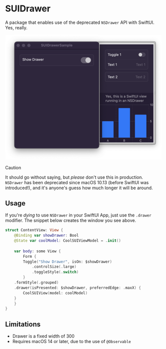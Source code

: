 # SUIDrawer

A package that enables use of the deprecated `NSDrawer` API with SwiftUI. Yes, really.

<img src="https://github.com/MichaelJBerk/SUIDrawer/blob/main/Sample.png">

> [!CAUTION]
> It should go without saying, but _please_ don't use this in production. `NSDrawer` has been deprecated since macOS 10.13 (before SwiftUI was introduced!), and it's anyone's guess how much longer it will be around.  

## Usage

If you're _dying_ to use `NSDrawer` in your SwiftUI App, just use the `.drawer` modifier. 
The snippet below creates the window you see above.  

```swift
struct ContentView: View {
	@Binding var showDrawer: Bool
	@State var coolModel: CoolSUIViewModel = .init()
	
    var body: some View {
        Form {
		Toggle("Show Drawer", isOn: $showDrawer)
			.controlSize(.large)
			.toggleStyle(.switch)
        }
	.formStyle(.grouped)
	.drawer(isPresented: $showDrawer, preferredEdge: .maxX) {
		CoolSUIView(model: coolModel)
	}
    }
}

```
## Limitations
 - Drawer is a fixed width of 300
 - Requires macOS 14 or later, due to the use of `@Observable`
